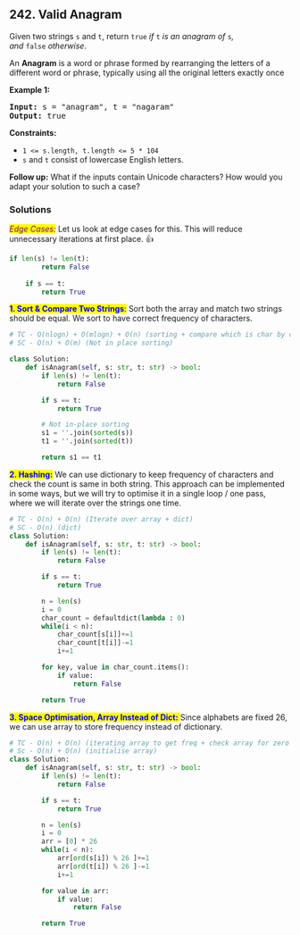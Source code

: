 ## 242. Valid Anagram

Given two strings `s` and `t`, return `true` _if_ `t` _is an anagram of_ `s`_, and_ `false` _otherwise_.

An **Anagram** is a word or phrase formed by rearranging the letters of a different word or phrase, typically using all the original letters exactly once

**Example 1:**

<pre>
<b>Input:</b> s = "anagram", t = "nagaram"
<b>Output:</b> true
</pre>

**Constraints:**

-   `1 <= s.length, t.length <= 5 * 104`
-   `s` and `t` consist of lowercase English letters.

**Follow up:** What if the inputs contain Unicode characters? How would you adapt your solution to such a case?

### Solutions

<mark style="color:purple;">_Edge Cases:_</mark> Let us look at edge cases for this. This will reduce unnecessary iterations at first place. 👍

```python
if len(s) != len(t):
		return False
 
	if s == t:
		return True
```
<mark style="color:blue;">**1. Sort & Compare Two Strings**:</mark> Sort both the array and match two strings should be equal. We sort to have correct frequency of characters.

```python
# TC - O(nlogn) + O(mlogn) + O(n) (sorting + compare which is char by char internally)
# SC - O(n) + O(m) (Not in place sorting)

class Solution:
    def isAnagram(self, s: str, t: str) -> bool:
        if len(s) != len(t):
            return False

        if s == t:
            return True

        # Not in-place sorting
        s1 = ''.join(sorted(s))
        t1 = ''.join(sorted(t))

        return s1 == t1
```

<mark style="color:blue;">**2. Hashing:**</mark> We can use dictionary to keep frequency of characters and check the count is same in both string. This approach can be implemented in some ways, but we will try to optimise it in a single loop / one pass, where we will iterate over the strings one time.

```python
# TC - O(n) + O(n) (Iterate over array + dict)
# SC - O(n) (dict)
class Solution:
    def isAnagram(self, s: str, t: str) -> bool:
        if len(s) != len(t):
            return False

        if s == t:
            return True

        n = len(s)
        i = 0
        char_count = defaultdict(lambda : 0)
        while(i < n):
            char_count[s[i]]+=1
            char_count[t[i]]-=1
            i+=1      

        for key, value in char_count.items():
            if value:
                return False

        return True
```

<mark style="color:blue;">**3. Space Optimisation, Array Instead of Dict:** </mark>Since alphabets are fixed 26, we can use array to store frequency instead of dictionary.

```python
# TC - O(n) + O(n) (iterating array to get freq + check array for zero count)
# Sc - O(n) + O(n) (initialise array)
class Solution:
    def isAnagram(self, s: str, t: str) -> bool:
        if len(s) != len(t):
            return False

        if s == t:
            return True

        n = len(s)
        i = 0
        arr = [0] * 26
        while(i < n):
            arr[ord(s[i]) % 26 ]+=1
            arr[ord(t[i]) % 26 ]-=1
            i+=1

        for value in arr:
            if value:
                return False

        return True
```
